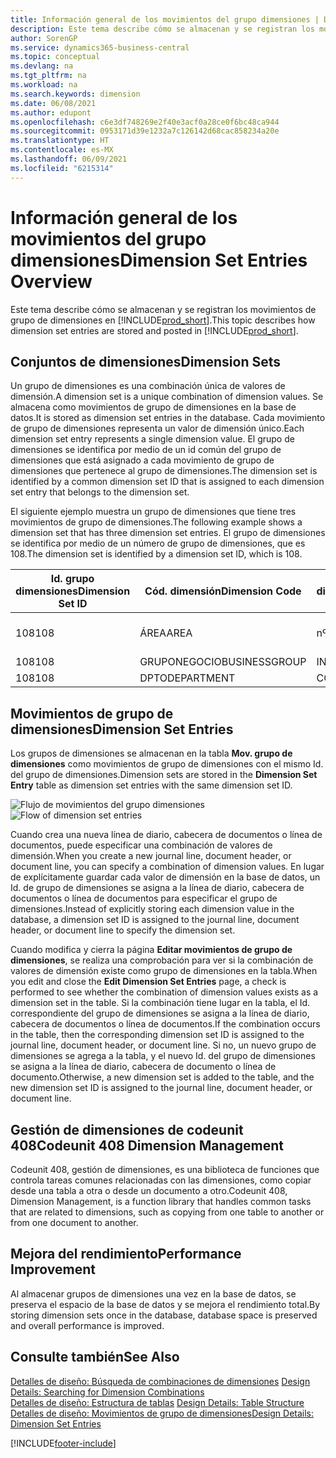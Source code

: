 ```yaml
---
title: Información general de los movimientos del grupo dimensiones | Documentos de Microsoft
description: Este tema describe cómo se almacenan y se registran los movimientos de grupo de dimensiones en Dynamics 365.
author: SorenGP
ms.service: dynamics365-business-central
ms.topic: conceptual
ms.devlang: na
ms.tgt_pltfrm: na
ms.workload: na
ms.search.keywords: dimension
ms.date: 06/08/2021
ms.author: edupont
ms.openlocfilehash: c6e3df748269e2f40e3acf0a28ce0f6bc48ca944
ms.sourcegitcommit: 0953171d39e1232a7c126142d68cac858234a20e
ms.translationtype: HT
ms.contentlocale: es-MX
ms.lasthandoff: 06/09/2021
ms.locfileid: "6215314"
---
```

# <a name="dimension-set-entries-overview"></a><span data-ttu-id="0f88e-103">Información general de los movimientos del grupo dimensiones</span><span class="sxs-lookup"><span data-stu-id="0f88e-103">Dimension Set Entries Overview</span></span>
<span data-ttu-id="0f88e-104">Este tema describe cómo se almacenan y se registran los movimientos de grupo de dimensiones en [!INCLUDE[prod_short](includes/prod_short.md)].</span><span class="sxs-lookup"><span data-stu-id="0f88e-104">This topic describes how dimension set entries are stored and posted in [!INCLUDE[prod_short](includes/prod_short.md)].</span></span>  

## <a name="dimension-sets"></a><span data-ttu-id="0f88e-105">Conjuntos de dimensiones</span><span class="sxs-lookup"><span data-stu-id="0f88e-105">Dimension Sets</span></span>  
<span data-ttu-id="0f88e-106">Un grupo de dimensiones es una combinación única de valores de dimensión.</span><span class="sxs-lookup"><span data-stu-id="0f88e-106">A dimension set is a unique combination of dimension values.</span></span> <span data-ttu-id="0f88e-107">Se almacena como movimientos de grupo de dimensiones en la base de datos.</span><span class="sxs-lookup"><span data-stu-id="0f88e-107">It is stored as dimension set entries in the database.</span></span> <span data-ttu-id="0f88e-108">Cada movimiento de grupo de dimensiones representa un valor de dimensión único.</span><span class="sxs-lookup"><span data-stu-id="0f88e-108">Each dimension set entry represents a single dimension value.</span></span> <span data-ttu-id="0f88e-109">El grupo de dimensiones se identifica por medio de un id común del grupo de dimensiones que está asignado a cada movimiento de grupo de dimensiones que pertenece al grupo de dimensiones.</span><span class="sxs-lookup"><span data-stu-id="0f88e-109">The dimension set is identified by a common dimension set ID that is assigned to each dimension set entry that belongs to the dimension set.</span></span>  

<span data-ttu-id="0f88e-110">El siguiente ejemplo muestra un grupo de dimensiones que tiene tres movimientos de grupo de dimensiones.</span><span class="sxs-lookup"><span data-stu-id="0f88e-110">The following example shows a dimension set that has three dimension set entries.</span></span> <span data-ttu-id="0f88e-111">El grupo de dimensiones se identifica por medio de un número de grupo de dimensiones, que es 108.</span><span class="sxs-lookup"><span data-stu-id="0f88e-111">The dimension set is identified by a dimension set ID, which is 108.</span></span>  

|<span data-ttu-id="0f88e-112">Id. grupo dimensiones</span><span class="sxs-lookup"><span data-stu-id="0f88e-112">Dimension Set ID</span></span>|<span data-ttu-id="0f88e-113">Cód. dimensión</span><span class="sxs-lookup"><span data-stu-id="0f88e-113">Dimension Code</span></span>|<span data-ttu-id="0f88e-114">Cód. valor dimensión</span><span class="sxs-lookup"><span data-stu-id="0f88e-114">Dimension Value Code</span></span>|<span data-ttu-id="0f88e-115">Nombre valor dimensión</span><span class="sxs-lookup"><span data-stu-id="0f88e-115">Dimension Value Name</span></span>|  
|----------------------|--------------------|--------------------------|--------------------------|  
|<span data-ttu-id="0f88e-116">108</span><span class="sxs-lookup"><span data-stu-id="0f88e-116">108</span></span>|<span data-ttu-id="0f88e-117">ÁREA</span><span class="sxs-lookup"><span data-stu-id="0f88e-117">AREA</span></span>|<span data-ttu-id="0f88e-118">nº 70</span><span class="sxs-lookup"><span data-stu-id="0f88e-118">70</span></span>|<span data-ttu-id="0f88e-119">Norte América</span><span class="sxs-lookup"><span data-stu-id="0f88e-119">America North</span></span>|  
|<span data-ttu-id="0f88e-120">108</span><span class="sxs-lookup"><span data-stu-id="0f88e-120">108</span></span>|<span data-ttu-id="0f88e-121">GRUPONEGOCIO</span><span class="sxs-lookup"><span data-stu-id="0f88e-121">BUSINESSGROUP</span></span>|<span data-ttu-id="0f88e-122">INICIO</span><span class="sxs-lookup"><span data-stu-id="0f88e-122">HOME</span></span>|<span data-ttu-id="0f88e-123">Inicio</span><span class="sxs-lookup"><span data-stu-id="0f88e-123">Home</span></span>|  
|<span data-ttu-id="0f88e-124">108</span><span class="sxs-lookup"><span data-stu-id="0f88e-124">108</span></span>|<span data-ttu-id="0f88e-125">DPTO</span><span class="sxs-lookup"><span data-stu-id="0f88e-125">DEPARTMENT</span></span>|<span data-ttu-id="0f88e-126">CCIAL</span><span class="sxs-lookup"><span data-stu-id="0f88e-126">SALES</span></span>|<span data-ttu-id="0f88e-127">Ccial</span><span class="sxs-lookup"><span data-stu-id="0f88e-127">Sales</span></span>|  

## <a name="dimension-set-entries"></a><span data-ttu-id="0f88e-128">Movimientos de grupo de dimensiones</span><span class="sxs-lookup"><span data-stu-id="0f88e-128">Dimension Set Entries</span></span>  
<span data-ttu-id="0f88e-129">Los grupos de dimensiones se almacenan en la tabla **Mov. grupo de dimensiones** como movimientos de grupo de dimensiones con el mismo Id. del grupo de dimensiones.</span><span class="sxs-lookup"><span data-stu-id="0f88e-129">Dimension sets are stored in the **Dimension Set Entry** table as dimension set entries with the same dimension set ID.</span></span>  

<span data-ttu-id="0f88e-130">![Flujo de movimientos del grupo dimensiones](media/dimensionentrynav7.png "Flujo de movimientos del grupo dimensiones")</span><span class="sxs-lookup"><span data-stu-id="0f88e-130">![Flow of dimension set entries](media/dimensionentrynav7.png "Flow of dimension set entries")</span></span>  

<span data-ttu-id="0f88e-131">Cuando crea una nueva línea de diario, cabecera de documentos o línea de documentos, puede especificar una combinación de valores de dimensión.</span><span class="sxs-lookup"><span data-stu-id="0f88e-131">When you create a new journal line, document header, or document line, you can specify a combination of dimension values.</span></span> <span data-ttu-id="0f88e-132">En lugar de explícitamente guardar cada valor de dimensión en la base de datos, un Id. de grupo de dimensiones se asigna a la línea de diario, cabecera de documentos o línea de documentos para especificar el grupo de dimensiones.</span><span class="sxs-lookup"><span data-stu-id="0f88e-132">Instead of explicitly storing each dimension value in the database, a dimension set ID is assigned to the journal line, document header, or document line to specify the dimension set.</span></span>  

<span data-ttu-id="0f88e-133">Cuando modifica y cierra la página **Editar movimientos de grupo de dimensiones**, se realiza una comprobación para ver si la combinación de valores de dimensión existe como grupo de dimensiones en la tabla.</span><span class="sxs-lookup"><span data-stu-id="0f88e-133">When you edit and close the **Edit Dimension Set Entries** page, a check is performed to see whether the combination of dimension values exists as a dimension set in the table.</span></span> <span data-ttu-id="0f88e-134">Si la combinación tiene lugar en la tabla, el Id. correspondiente del grupo de dimensiones se asigna a la línea de diario, cabecera de documentos o línea de documentos.</span><span class="sxs-lookup"><span data-stu-id="0f88e-134">If the combination occurs in the table, then the corresponding dimension set ID is assigned to the journal line, document header, or document line.</span></span> <span data-ttu-id="0f88e-135">Si no, un nuevo grupo de dimensiones se agrega a la tabla, y el nuevo Id. del grupo de dimensiones se asigna a la línea de diario, cabecera de documento o línea de documento.</span><span class="sxs-lookup"><span data-stu-id="0f88e-135">Otherwise, a new dimension set is added to the table, and the new dimension set ID is assigned to the journal line, document header, or document line.</span></span>

## <a name="codeunit-408-dimension-management"></a><span data-ttu-id="0f88e-136">Gestión de dimensiones de codeunit 408</span><span class="sxs-lookup"><span data-stu-id="0f88e-136">Codeunit 408 Dimension Management</span></span>
<span data-ttu-id="0f88e-137">Codeunit 408, gestión de dimensiones, es una biblioteca de funciones que controla tareas comunes relacionadas con las dimensiones, como copiar desde una tabla a otra o desde un documento a otro.</span><span class="sxs-lookup"><span data-stu-id="0f88e-137">Codeunit 408, Dimension Management, is a function library that handles common tasks that are related to dimensions, such as copying from one table to another or from one document to another.</span></span>

## <a name="performance-improvement"></a><span data-ttu-id="0f88e-138">Mejora del rendimiento</span><span class="sxs-lookup"><span data-stu-id="0f88e-138">Performance Improvement</span></span>  
<span data-ttu-id="0f88e-139">Al almacenar grupos de dimensiones una vez en la base de datos, se preserva el espacio de la base de datos y se mejora el rendimiento total.</span><span class="sxs-lookup"><span data-stu-id="0f88e-139">By storing dimension sets once in the database, database space is preserved and overall performance is improved.</span></span>  

## <a name="see-also"></a><span data-ttu-id="0f88e-140">Consulte también</span><span class="sxs-lookup"><span data-stu-id="0f88e-140">See Also</span></span>
<span data-ttu-id="0f88e-141">[Detalles de diseño: Búsqueda de combinaciones de dimensiones](design-details-searching-for-dimension-combinations.md) </span><span class="sxs-lookup"><span data-stu-id="0f88e-141">[Design Details: Searching for Dimension Combinations](design-details-searching-for-dimension-combinations.md) </span></span>  
<span data-ttu-id="0f88e-142">[Detalles de diseño: Estructura de tablas](design-details-table-structure.md) </span><span class="sxs-lookup"><span data-stu-id="0f88e-142">[Design Details: Table Structure](design-details-table-structure.md) </span></span>  
[<span data-ttu-id="0f88e-143">Detalles de diseño: Movimientos de grupo de dimensiones</span><span class="sxs-lookup"><span data-stu-id="0f88e-143">Design Details: Dimension Set Entries</span></span>](design-details-dimension-set-entries.md)   


[!INCLUDE[footer-include](includes/footer-banner.md)]
